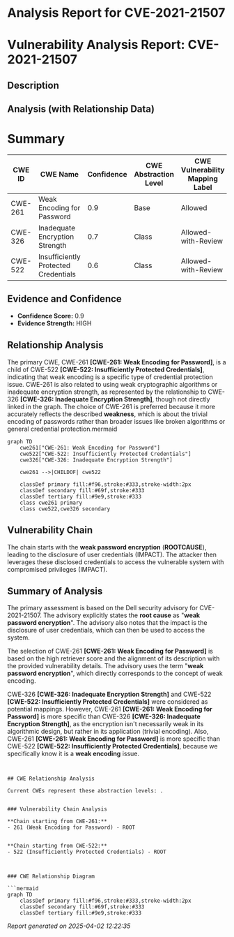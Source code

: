 # Analysis Report for CVE-2021-21507

# Vulnerability Analysis Report: CVE-2021-21507

## Description



## Analysis (with Relationship Data)

# Summary
| CWE ID | CWE Name | Confidence | CWE Abstraction Level | CWE Vulnerability Mapping Label | CWE-Vulnerability Mapping Notes |
|---|---|---|---|---|---|
| CWE-261 | Weak Encoding for Password | 0.9 | Base | Allowed | Primary CWE |
| CWE-326 | Inadequate Encryption Strength | 0.7 | Class | Allowed-with-Review | Secondary Candidate |
| CWE-522 | Insufficiently Protected Credentials | 0.6 | Class | Allowed-with-Review | Secondary Candidate |

## Evidence and Confidence

*   **Confidence Score:** 0.9
*   **Evidence Strength:** HIGH

## Relationship Analysis
The primary CWE, CWE-261 **[CWE-261: Weak Encoding for Password]**, is a child of CWE-522 **[CWE-522: Insufficiently Protected Credentials]**, indicating that weak encoding is a specific type of credential protection issue. CWE-261 is also related to using weak cryptographic algorithms or inadequate encryption strength, as represented by the relationship to CWE-326 **[CWE-326: Inadequate Encryption Strength]**, though not directly linked in the graph. The choice of CWE-261 is preferred because it more accurately reflects the described **weakness**, which is about the trivial encoding of passwords rather than broader issues like broken algorithms or general credential protection.mermaid
```mermaid
graph TD
    cwe261["CWE-261: Weak Encoding for Password"]
    cwe522["CWE-522: Insufficiently Protected Credentials"]
    cwe326["CWE-326: Inadequate Encryption Strength"]
    
    cwe261 -->|CHILDOF| cwe522
    
    classDef primary fill:#f96,stroke:#333,stroke-width:2px
    classDef secondary fill:#69f,stroke:#333
    classDef tertiary fill:#9e9,stroke:#333
    class cwe261 primary
    class cwe522,cwe326 secondary

```


## Vulnerability Chain
The chain starts with the **weak password encryption** (**ROOTCAUSE**), leading to the disclosure of user credentials (IMPACT). The attacker then leverages these disclosed credentials to access the vulnerable system with compromised privileges (IMPACT).

## Summary of Analysis
The primary assessment is based on the Dell security advisory for CVE-2021-21507. The advisory explicitly states the **root cause** as "**weak password encryption**". The advisory also notes that the impact is the disclosure of user credentials, which can then be used to access the system.

The selection of CWE-261 **[CWE-261: Weak Encoding for Password]** is based on the high retriever score and the alignment of its description with the provided vulnerability details. The advisory uses the term "**weak password encryption**", which directly corresponds to the concept of weak encoding.

CWE-326 **[CWE-326: Inadequate Encryption Strength]** and CWE-522 **[CWE-522: Insufficiently Protected Credentials]** were considered as potential mappings. However, CWE-261 **[CWE-261: Weak Encoding for Password]** is more specific than CWE-326 **[CWE-326: Inadequate Encryption Strength]**, as the encryption isn't necessarily weak in its algorithmic design, but rather in its application (trivial encoding). Also, CWE-261 **[CWE-261: Weak Encoding for Password]** is more specific than CWE-522 **[CWE-522: Insufficiently Protected Credentials]**, because we specifically know it is a **weak encoding** issue.
```


## CWE Relationship Analysis

Current CWEs represent these abstraction levels: .


### Vulnerability Chain Analysis

**Chain starting from CWE-261:**
- 261 (Weak Encoding for Password) - ROOT


**Chain starting from CWE-522:**
- 522 (Insufficiently Protected Credentials) - ROOT



### CWE Relationship Diagram

```mermaid
graph TD
    classDef primary fill:#f96,stroke:#333,stroke-width:2px
    classDef secondary fill:#69f,stroke:#333
    classDef tertiary fill:#9e9,stroke:#333
```



*Report generated on 2025-04-02 12:22:35*
